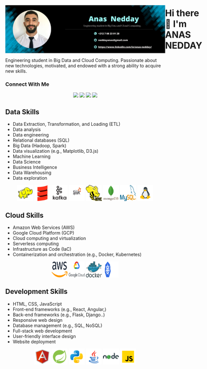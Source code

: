 
<!-- Intro Section -->
<div style="display: flex; align-items: center;">
  <img src="profile.png" >
  <h1 style="text-align: left; margin: 0;"> Hi there 👋 I'm ANAS NEDDAY </h1>
</div>
  <p style="text-align: left;">
    Engineering student in Big Data and Cloud Computing. Passionate about new technologies, motivated, and endowed with a strong ability to acquire new skills.
  </p>
</div>




<div>
   <h3>Connect With Me</h3>
</div>
<div align="center">
  <div>
    <a href="https://web.facebook.com/anas.nedday.01/"><img src="https://img.shields.io/badge/ANAS NEDDAY-cdd6f4?style=flat&logo=facebook" /></a>
    <a href="https://www.instagram.com/anas_nedday/"><img src="https://img.shields.io/badge/Anas_nedday-eba0ac?style=flat&logo=instagram" /></a>
    <a href="https://www.linkedin.com/in/anas-nedday/"><img src="https://img.shields.io/badge/Anas NEDDAY-74c7ec?style=flat&logo=linkedin" /></a>
    <a href="mailto:neddayanas@gmail.com"><img src="https://img.shields.io/badge/neddayanas@gmail.com-f2cdcd?style=flat&logo=gmail" /></a>
  </div>
</div>



<!-- Section for Data Skills -->
## Data Skills
- Data Extraction, Transformation, and Loading (ETL)
- Data analysis
- Data engineering
- Relational databases (SQL)
- Big Data (Hadoop, Spark)
- Data visualization (e.g., Matplotlib, D3.js)
- Machine Learning
- Data Science
- Business Intelligence
- Data Warehousing
- Data exploration

<p align="center">
  <img src="Hadoop.png" width="50" height="50" alt="Hadoop">
  <img src="scala.png" width="50" height="50" alt="scala">
  <img src="kafka.png" width="50" height="50" alt="kafka">
  <img src="spark.png" width="50" height="50" alt="spark">
  <img src="hive.svg" width="50" height="50" alt="Hive">
  <img src="mongodb.png" width="50" height="50" alt="mongodb">
  <img src="mysql.png" width="50" height="50" alt="mysql">
  <img src="Linux.png" width="50" height="50" alt="linux">
  
  <!-- Ajoutez ici d'autres compétences liées aux données -->
</p>

## Cloud Skills
- Amazon Web Services (AWS)
- Google Cloud Platform (GCP)
- Cloud computing and virtualization
- Serverless computing
- Infrastructure as Code (IaC)
- Containerization and orchestration (e.g., Docker, Kubernetes)
<p align="center">
  <img src="AWS.png" width="50" height="50" alt="aws">
  <img src="gcp.png" width="50" height="50" alt="gcp">
  <img src="docker.png" width="50" height="50" alt="docker">
  <img src="kubernetes.png" width="50" height="50" alt="kubernetes">
  
</p>

## Development Skills
- HTML, CSS, JavaScript
- Front-end frameworks (e.g., React, Angular,)
- Back-end frameworks (e.g., Flask, Django..)
- Responsive web design
- Database management (e.g., SQL, NoSQL)
- Full-stack web development
- User-friendly interface design
- Website deployment

<p align="center">
  <img src="Angular.png" width="50" height="50" alt="Angular">
  <img src="SpringBoot.png" width="50" height="50" alt="Spring Boot">
  <img src="Python.png" width="50" height="50" alt="Python">
  <img src="Java.png" width="50" height="50" alt="Java">
  <img src="NodeJs.png" width="50" height="50" alt="Node.js">
  <img src="JavaScript.png" width="50" height="50" alt="JavaScript">
</p>


